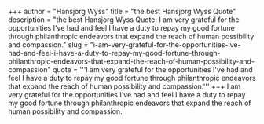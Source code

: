 +++
author = "Hansjorg Wyss"
title = "the best Hansjorg Wyss Quote"
description = "the best Hansjorg Wyss Quote: I am very grateful for the opportunities I've had and feel I have a duty to repay my good fortune through philanthropic endeavors that expand the reach of human possibility and compassion."
slug = "i-am-very-grateful-for-the-opportunities-ive-had-and-feel-i-have-a-duty-to-repay-my-good-fortune-through-philanthropic-endeavors-that-expand-the-reach-of-human-possibility-and-compassion"
quote = '''I am very grateful for the opportunities I've had and feel I have a duty to repay my good fortune through philanthropic endeavors that expand the reach of human possibility and compassion.'''
+++
I am very grateful for the opportunities I've had and feel I have a duty to repay my good fortune through philanthropic endeavors that expand the reach of human possibility and compassion.

